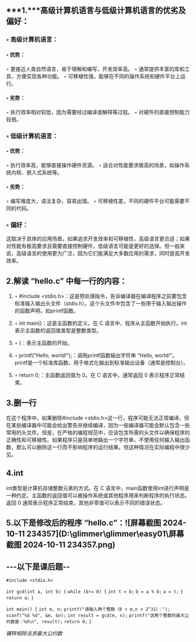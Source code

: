 ## ***1.***高级计算机语言与低级计算机语言的优劣及偏好：

### ◦ 高级计算机语言：

####  ◦ 优势：

◦ 更接近人类自然语言，易于理解和编写，开发效率高。
◦ 通常提供丰富的库和工具，方便实现各种功能。
◦ 可移植性强，能够在不同的操作系统和硬件平台上运行。

#### ◦ 劣势：

◦ 执行效率相对较低，因为需要经过编译或解释等过程。
◦ 对硬件的直接控制能力较弱。

### ◦ 低级计算机语言：

#### ◦ 优势：

◦ 执行效率高，能够直接操作硬件资源。
◦ 适合对性能要求极高的场景，如操作系统内核、嵌入式系统等。

#### ◦ 劣势：

◦ 编写难度大，语法复杂，容易出错。
◦ 可移植性差，不同的硬件平台可能需要不同的代码。

### ◦ 偏好：

这取决于具体的应用场景。如果追求开发效率和可移植性，高级语言更合适；如果对性能有极高要求且需要直接控制硬件，低级语言可能是更好的选择。但一般来说，高级语言的使用更为广泛，因为它们能满足大多数应用的需求，同时提高开发效率。

## 2.解读 “hello.c” 中每一行的内容：

1. ◦ #include <stdio.h>：这是预处理指令，告诉编译器在编译程序之前要包含标准输入输出头文件（stdio.h）。这个头文件中包含了一些用于输入输出操作的函数声明，如printf函数。

2. ◦ int main()：这是主函数的定义。在 C 语言中，程序从主函数开始执行。int表示主函数的返回值类型是整数类型。
3. ◦ {：表示主函数的开始。
4. ◦ printf("Hello, world!");：调用printf函数输出字符串 “Hello, world!”。printf是一个标准库函数，用于格式化输出到标准输出设备（通常是控制台）。
5. ◦ return 0;：主函数返回值为 0。在 C 语言中，通常返回 0 表示程序正常结束。

## 3.删一行

在这个程序中，如果删除#include <stdio.h>这一行，程序可能无法正常编译，但在某些编译器中可能会给出警告并继续编译，因为一些编译器可能会默认包含一些常用的头文件。但是，在严格的编程规范中，应该包含所需的头文件以确保程序的正确性和可移植性。如果程序只是简单地输出一个字符串，不使用任何输入输出函数，那么可以删除这一行而不影响程序的运行结果。但这种情况在实际编程中很少见。

## 4.int

int类型是计算机存储整数元素的方式。在 C 语言中，main函数使用int进行声明是一种约定。主函数的返回值可以被操作系统或其他程序用来判断程序的执行状态。返回 0 通常表示程序正常结束，其他非零值可以表示不同的错误状态。

## 5.以下是修改后的程序 “hello.c”：![屏幕截图 2024-10-11 234357](D:\glimmer\glimmer\easy01\屏幕截图 2024-10-11 234357.png)

## ---以下是课后题--

`#include <stdio.h>`

`int gcd(int a, int b) {`
    `while (b!= 0) {`
        `int t = b;`
        `b = a % b;`
        `a = t;`
    `}`
    `return a;`
`}`

`int main() {`
    `int m, n;`
    `printf("请输入两个整数（0 < m,n < 2^31）：");`
    `scanf("%d %d", &m, &n);`
    `int result = gcd(m, n);`
    `printf("这两个整数的最大公约数是：%d\n", result);`
    `return 0;`
`}`

*辗转相除法求最大公约数*